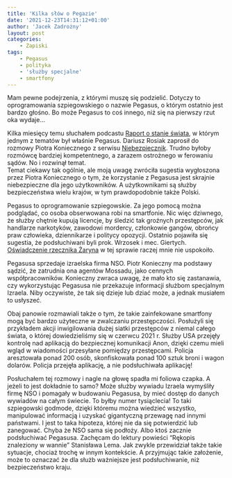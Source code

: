```yaml
---
title: 'Kilka słów o Pegazie'
date: '2021-12-23T14:31:12+01:00'
author: 'Jacek Zadrożny'
layout: post
categories:
    - Zapiski
tags:
    - Pegasus
    - polityka
    - 'służby specjalne'
    - smartfony
---
```


Mam pewne podejrzenia, z którymi muszę się podzielić. Dotyczy to oprogramowania szpiegowskiego o nazwie Pegasus, o którym ostatnio jest bardzo głośno. Bo może Pegasus to coś innego, niż się na pierwszy rzut oka wydaje…

Kilka miesięcy temu słuchałem podcastu [Raport o stanie świata](https://raportostanieswiata.pl/), w którym jednym z tematów był właśnie Pegasus. Dariusz Rosiak zaprosił do rozmowy Piotra Koniecznego z serwisu [Niebezpiecznik](https://niebezpiecznik.pl/). Trudno byłoby rozmówcę bardziej kompetentnego, a zarazem ostrożnego w ferowaniu sądów. No i rozwinął temat.  
Temat ciekawy tak ogólnie, ale moją uwagę zwróciła sugestia wygłoszona przez Piotra Koniecznego o tym, że korzystanie z Pegasusa jest skrajnie niebezpieczne dla jego użytkowników. A użytkownikami są służby bezpieczeństwa wielu krajów, w tym prawdopodobnie także Polski.

Pegasus to oprogramowanie szpiegowskie. Za jego pomocą można podglądać, co osoba obserwowana robi na smartfonie. Nic więc dziwnego, że służby chętnie kupują licencje, by śledzić tak groźnych przestępców, jak handlarze narkotyków, zawodowi mordercy, członkowie gangów, obrońcy praw człowieka, dziennikarze i politycy opozycji. Ostatnio pojawiła się sugestia, że podsłuchiwani byli prok. Wrzosek i mec. Giertych. [Oświadczenie rzecznika Żaryna](https://www.pap.pl/aktualnosci/news,1033459,zaryn-o-giertychu-sprawa-ma-charakter-typowo-kryminalny.html) w tej sprawie raczej mnie nie uspokoiło.

Pegasusa sprzedaje izraelska firma NSO. Piotr Konieczny ma podstawy sądzić, że zatrudnia ona agentów Mossadu, jako cennych współpracowników. Konieczny zwraca uwagę, że mało kto się zastanawia, czy wykorzystując Pegasusa nie przekazuje informacji służbom specjalnym Izraela. Niby oczywiste, że tak się dzieje lub dziać może, a jednak musiałem to usłyszeć.

Obaj panowie rozmawiali także o tym, że takie zainfekowane smartfony mogą być bardzo użyteczne w zwalczaniu przestępczości. Posłużyli się przykładem akcji inwigilowania dużej siatki przestępców z niemal całego świata, o której dowiedzieliśmy się w czerwcu 2021 r. Służby USA przejęły kontrolę nad aplikacją do bezpiecznej komunikacji Anon, dzięki czemu mieli wgląd w wiadomości przesyłane pomiędzy przestępcami. Policja aresztowała ponad 200 osób, skonfiskowała ponad 100 sztuk broni i wagon dolarów. Policja przejęła aplikację, a nie podsłuchiwała aplikację!

Posłuchałem tej rozmowy i nagle na głowę spadła mi foliowa czapka. A jeżeli to jest dokładnie to samo? Może służby wywiadu Izraela wymyśliły firmę NSO i pomagały w budowaniu Pegasusa, by mieć dostęp do danych wywiadów na całym świecie. To byłby numer tysiąclecia! To taki szpiegowski godmode, dzięki któremu można wiedzieć wszystko, manipulować informacją i uzyskać gigantyczną przewagę nad innymi państwami. I jest to taka hipoteza, której nie da się potwierdzić lub zanegować. Chyba że NSO sama się podłoży. Albo ktoś zacznie podsłuchiwać Pegasusa. Zachęcam do lektury powieści “Rękopis znaleziony w wannie” Stanisława Lema. Jak zwykle przewidział także takie sytuacje, chociaż trochę w innym kontekście. A przyjmując takie założenie, może to oznaczać że dla służb ważniejsze jest podsłuchiwanie, niż bezpieczeństwo kraju.